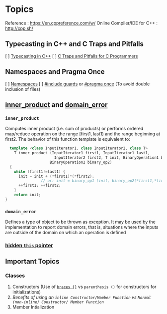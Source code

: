 # Topics

Reference : <https://en.cppreference.com/w/>
Online Compiler/IDE for C++ : <http://cpp.sh/>

## Typecasting in C++ and C Traps and Pitfalls

[ ] [Typecasting in C++](http://www.cplusplus.com/doc/oldtutorial/typecasting/)
[ ] [C Traps and Pitfalls for C Programmers](https://www.slideshare.net/LegalizeAdulthood/c-traps-and-pitfalls-for-c-programmers)

## Namespaces and Pragma Once

[ ] [Namespaces](https://en.cppreference.com/w/cpp/language/namespace)
[ ] [#include guards](https://en.wikipedia.org/wiki/Include_guard) or [#pragma once](https://en.wikipedia.org/wiki/Pragma_once) (To avoid double inclusion of files)

## [inner_product](http://www.cplusplus.com/reference/numeric/inner_product/) and [domain_error](https://en.cppreference.com/w/cpp/error/domain_error)

### `inner_product`

Computes inner product \(i.e. sum of products\) or performs ordered map/reduce operation on the range \[first1, last1\) and the range beginning at first2.
The behavior of this function template is equivalent to:

```cpp
  template <class InputIterator1, class InputIterator2, class T>
    T inner_product (InputIterator1 first1, InputIterator1 last1,
                      InputIterator2 first2, T init, BinaryOperation1 binary_op1,
                    BinaryOperation2 binary_op2)
  {
    while (first1!=last1) {
      init = init + (*first1)*(*first2);
                // or: init = binary_op1 (init, binary_op2(*first1,*first2));
      ++first1; ++first2;
    }
    return init;
}
```

### `domain_error`

Defines a type of object to be thrown as exception. It may be used by the implementation to report domain errors, that is, situations where the inputs are outside of the domain on which an operation is defined

### [hidden **`this`** pointer](https://www.learncpp.com/cpp-tutorial/8-8-the-hidden-this-pointer/)

## Important Topics

### Classes

1. Constructors (Use of [`braces {}`](https://www.cplusplus.com/reference/initializer_list/initializer_list/) vs `parenthesis ()` for constructors for initializations)
2. _Benefits of using an `inline Constructor/Member Function` vs `Normal (non-inline) Constructor/ Member Function`_
3. Member Intialization
